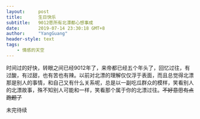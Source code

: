 ```yaml
---
layout:     post
title:      生日快乐
subtitle:   9012愿所有北漂都心想事成
date:       2019-07-14 23:30:18 GMT+8
author:     "YangGuang"
header-style: text
tags:
    - 情感的天空
---
```


时间过的好快，转眼之间已经9012年了，来帝都已经五个年头了，回忆过往，有过酸，有过甜，也有苦也有辣。以前对北漂的理解仅仅浮于表面，而且总觉得北漂那是别人的事情，和自己又有什么关系呢，总是以一副吃瓜群众的模样，笑看别人的北漂故事，殊不知别人可能和一样，笑看那个属于你的北漂过往。~~不好意思有点跑题了~~

未完待续